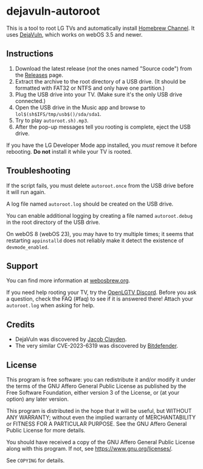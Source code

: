 # dejavuln-autoroot

This is a tool to root LG TVs and automatically install
[Homebrew Channel](https://github.com/webosbrew/webos-homebrew-channel).
It uses [DejaVuln](https://twitter.com/jcxdev/status/1781668313958945132),
which works on webOS 3.5 and newer.

## Instructions

1. Download the latest release (*not* the ones named "Source code") from the
   [Releases](https://github.com/throwaway96/dejavuln-autoroot/releases)
   page.
2. Extract the archive to the root directory of a USB drive. (It should be
   formatted with FAT32 or NTFS and only have one partition.)
3. Plug the USB drive into your TV. (Make sure it's the only USB drive
   connected.)
4. Open the USB drive in the Music app and browse to
   `lol$(sh$IFS/tmp/usb$()/sda/sda1`.
5. Try to play `autoroot.sh).mp3`.
6. After the pop-up messages tell you rooting is complete, eject the USB
   drive.

If you have the LG Developer Mode app installed, you *must* remove it before
rebooting. **Do not** install it while your TV is rooted.

## Troubleshooting

If the script fails, you must delete `autoroot.once` from the USB drive before
it will run again.

A log file named `autoroot.log` should be created on the USB drive.

You can enable additional logging by creating a file named `autoroot.debug` in
the root directory of the USB drive.

On webOS 8 (webOS 23), you may have to try multiple times; it seems that
restarting `appinstalld` does not reliably make it detect the existence of
`devmode_enabled`.

## Support

You can find more information at [webosbrew.org](https://www.webosbrew.org/).

If you need help rooting your TV, try the
[OpenLGTV Discord](https://discord.gg/hXMHAgJC5R). Before you ask a question,
check the FAQ (#faq) to see if it is answered there! Attach your `autoroot.log`
when asking for help.

## Credits

* DejaVuln was discovered by [Jacob Clayden](https://jacobcx.dev/).
* The very similar CVE-2023-6319 was discovered by
  [Bitdefender](https://www.bitdefender.com/blog/labs/vulnerabilities-identified-in-lg-webos/).

## License

This program is free software: you can redistribute it and/or modify it under
the terms of the GNU Affero General Public License as published by the Free
Software Foundation, either version 3 of the License, or (at your option) any
later version.

This program is distributed in the hope that it will be useful, but WITHOUT ANY
WARRANTY; without even the implied warranty of MERCHANTABILITY or FITNESS FOR A
PARTICULAR PURPOSE. See the GNU Affero General Public License for more details.

You should have received a copy of the GNU Affero General Public License along
with this program. If not, see <https://www.gnu.org/licenses/>.

See `COPYING` for details.
